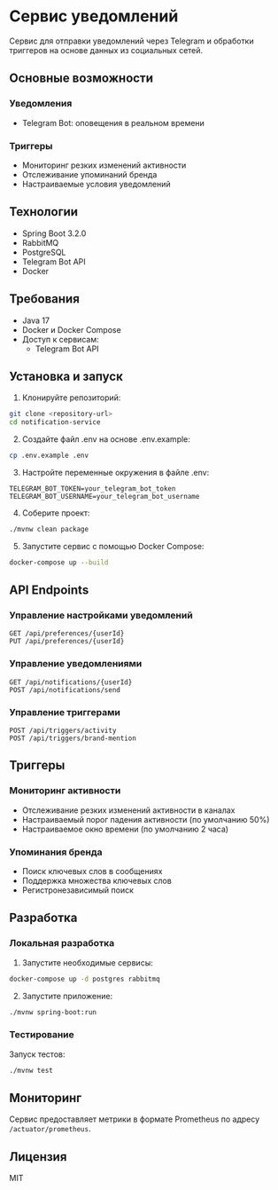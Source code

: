 # Сервис уведомлений

Сервис для отправки уведомлений через Telegram и обработки триггеров на основе данных из социальных сетей.

## Основные возможности

### Уведомления
- Telegram Bot: оповещения в реальном времени

### Триггеры
- Мониторинг резких изменений активности
- Отслеживание упоминаний бренда
- Настраиваемые условия уведомлений

## Технологии

- Spring Boot 3.2.0
- RabbitMQ
- PostgreSQL
- Telegram Bot API
- Docker

## Требования

- Java 17
- Docker и Docker Compose
- Доступ к сервисам:
  - Telegram Bot API

## Установка и запуск

1. Клонируйте репозиторий:
```bash
git clone <repository-url>
cd notification-service
```

2. Создайте файл .env на основе .env.example:
```bash
cp .env.example .env
```

3. Настройте переменные окружения в файле .env:
```
TELEGRAM_BOT_TOKEN=your_telegram_bot_token
TELEGRAM_BOT_USERNAME=your_telegram_bot_username
```

4. Соберите проект:
```bash
./mvnw clean package
```

5. Запустите сервис с помощью Docker Compose:
```bash
docker-compose up --build
```

## API Endpoints

### Управление настройками уведомлений
```
GET /api/preferences/{userId}
PUT /api/preferences/{userId}
```

### Управление уведомлениями
```
GET /api/notifications/{userId}
POST /api/notifications/send
```

### Управление триггерами
```
POST /api/triggers/activity
POST /api/triggers/brand-mention
```

## Триггеры

### Мониторинг активности
- Отслеживание резких изменений активности в каналах
- Настраиваемый порог падения активности (по умолчанию 50%)
- Настраиваемое окно времени (по умолчанию 2 часа)

### Упоминания бренда
- Поиск ключевых слов в сообщениях
- Поддержка множества ключевых слов
- Регистронезависимый поиск

## Разработка

### Локальная разработка

1. Запустите необходимые сервисы:
```bash
docker-compose up -d postgres rabbitmq
```

2. Запустите приложение:
```bash
./mvnw spring-boot:run
```

### Тестирование

Запуск тестов:
```bash
./mvnw test
```

## Мониторинг

Сервис предоставляет метрики в формате Prometheus по адресу `/actuator/prometheus`.

## Лицензия

MIT 
